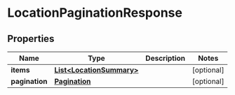 # LocationPaginationResponse

## Properties
Name | Type | Description | Notes
------------ | ------------- | ------------- | -------------
**items** | [**List&lt;LocationSummary&gt;**](LocationSummary.md) |  |  [optional]
**pagination** | [**Pagination**](Pagination.md) |  |  [optional]
